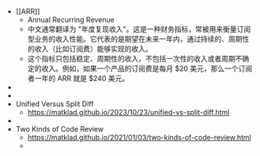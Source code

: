 - [[ARR]]
	- Annual Recurring Revenue
	- 中文通常翻译为 "年度复现收入"。这是一种财务指标，常被用来衡量订阅型业务的收入性能。它代表的是期望在未来一年内，通过持续的、周期性的收入（比如订阅费）能够实现的收入。
	- 这个指标只包括稳定、周期性的收入，不包括一次性的收入或者周期不确定的收入。例如，如果一个产品的订阅费是每月 $20 美元，那么一个订阅者一年的 ARR 就是 $240 美元。
-
-
- Unified Versus Split Diff
	- https://matklad.github.io/2023/10/23/unified-vs-split-diff.html
-
- Two Kinds of Code Review
	- https://matklad.github.io/2021/01/03/two-kinds-of-code-review.html
	-